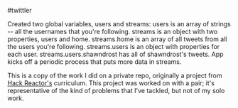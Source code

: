 #twittler

Created two global variables, users and streams:
  users is an array of strings -- all the usernames that you're following.
  streams is an object with two properties, users and home.
    streams.home is an array of all tweets from all the users you're following.
    streams.users is an object with properties for each user. streams.users.shawndrost has all of shawndrost's tweets.
App kicks off a periodic process that puts more data in streams.

This is a copy of the work I did on a private repo, originally a project from
[Hack Reactor's](http://hackreactor.com) curriculum. This project was worked
on with a pair; it's representative of the kind of problems that I've tackled,
but not of my solo work.
